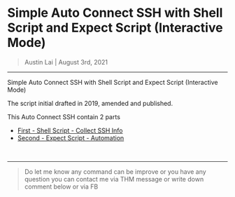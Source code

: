# Simple Auto Connect SSH with Shell Script and Expect Script (Interactive Mode)

> Austin Lai | August 3rd, 2021

---

<!-- Description -->

Simple Auto Connect SSH with Shell Script and Expect Script (Interactive Mode)

The script initial drafted in 2019, amended and published.

This Auto Connect SSH contain 2 parts

- [First - Shell Script - Collect SSH Info](https://github.com/austin-lai/Simple-Auto-Connect-SSH-with-Shell-Script-and-Expect-Script-Interactive-Mode/blob/master/ssh-info.sh)
- [Second - Expect Script - Automation](https://github.com/austin-lai/Simple-Auto-Connect-SSH-with-Shell-Script-and-Expect-Script-Interactive-Mode/blob/master/auto-ssh-with-expect.sh)

<!-- /Description -->

<br />

---

> Do let me know any command can be improve or you have any question you can contact me via THM message or write down comment below or via FB
